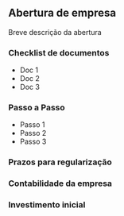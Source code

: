 ## Abertura de empresa

Breve descrição da abertura

### Checklist de documentos

- Doc 1
- Doc 2
- Doc 3

### Passo a Passo

- Passo 1
- Passo 2
- Passo 3

### Prazos para regularização

### Contabilidade da empresa

### Investimento inicial
